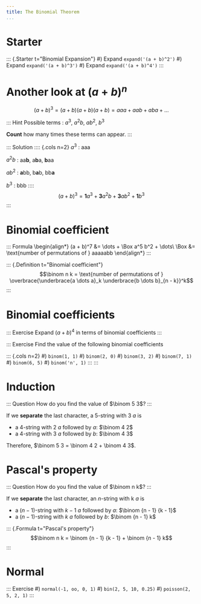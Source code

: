 ```yaml
---
title: The Binomial Theorem
...
```


# Starter

::: {.Starter t="Binomial Expansion"}
#) Expand `expand('(a + b)^2')`
#) Expand `expand('(a + b)^3')`
#) Expand `expand('(a + b)^4')`
:::

# Another look at $(a + b)^n$

$$(a + b)^3 = (a + b) (a + b) (a + b) = aaa + aab + aba + \dots$$

::: Hint
Possible terms
: $a^3$, $a^2 b$, $a b^2$, $b^3$

**Count** how many times these terms can appear.
:::

::: Solution
:::: {.cols n=2}
$a^3$
: aaa

$a^2 b$
: aa**b**, a**b**a, **b**aa

$a b^2$
: **a**bb, b**a**b, bb**a**

$b^3$
: bbb
::::
$$(a + b)^3 = \mathbf 1 a^3 + \mathbf 3 a^2 b + \mathbf 3 a b^2 + \mathbf 1 b^3$$
:::

# Binomial coefficient

::: Formula
\begin{align*}
(a + b)^7 &= \dots + \Box a^5 b^2 + \dots\\
\Box &= \text{number of permutations of } aaaaabb
\end{align*}
:::

::: {.Definition t="Binomial coefficient"}
$$\binom n k = \text{number of permutations of }
\overbrace{\underbrace{a \dots a}_k \underbrace{b \dots b}_{n - k}}^k$$
:::

# Binomial coefficients

::: Exercise
Expand $(a + b)^4$ in terms of binomial coefficients
:::

::: Exercise
Find the value of the following binomial coefficients

::: {.cols n=2}
#) `binom(1, 1)`
#) `binom(2, 0)`
#) `binom(3, 2)`
#) `binom(7, 1)`
#) `binom(6, 5)`
#) `binom('n', 1)`
:::
:::

# Induction

::: Question
How do you find the value of $\binom 5 3$?
:::

If we **separate** the last character, a $5$-string with 3 $a$ is

- a $4$-string with 2 $a$ followed by $a$: $\binom 4 2$
- a $4$-string with 3 $a$ followed by $b$: $\binom 4 3$

Therefore, $\binom 5 3 = \binom 4 2 + \binom 4 3$.

# Pascal's property

::: Question
How do you find the value of $\binom n k$?
:::

If we **separate** the last character, an $n$-string with k $a$ is

- a $(n - 1)$-string with $k - 1$ $a$ followed by $a$: $\binom {n - 1}
  {k - 1}$
- a $(n - 1)$-string with $k$ $a$ followed by $b$: $\binom {n - 1} k$

::: {.Formula t="Pascal's property"}
$$\binom n k = \binom {n - 1} {k - 1} + \binom {n - 1} k$$
:::

# Normal

::: Exercise
#) `normal(-1, oo, 0, 1)`
#) `bin(2, 5, 10, 0.25)`
#) `poisson(2, 5, 2, 1)`
:::

